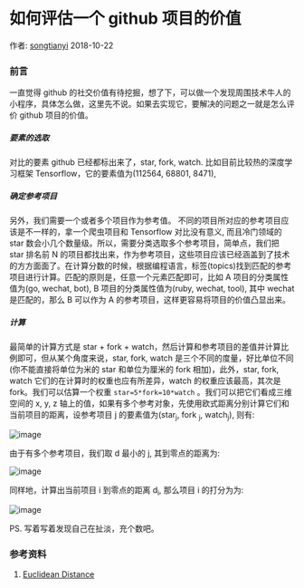 # 如何评估一个 github 项目的价值

作者: [songtianyi](http://songtianyi.info) 2018-10-22

### 前言

一直觉得 github 的社交价值有待挖掘，想了下，可以做一个发现周围技术牛人的小程序，具体怎么做，这里先不说。如果去实现它，要解决的问题之一就是怎么评价 github 项目的价值。

##### 要素的选取

对比的要素 github 已经都标出来了，star, fork, watch.  比如目前比较热的深度学习框架 Tensorflow，它的要素值为(112564, 68801, 8471), 

##### 确定参考项目

另外，我们需要一个或者多个项目作为参考值。 不同的项目所对应的参考项目应该是不一样的，拿一个爬虫项目和 Tensorflow 对比没有意义, 而且冷门领域的 star 数会小几个数量级。所以，需要分类选取多个参考项目，简单点，我们把 star 排名前 N 的项目都找出来，作为参考项目，这些项目应该已经涵盖到了技术的方方面面了。在计算分数的时候，根据编程语言，标签(topics)找到匹配的参考项目进行计算。匹配的原则是，任意一个元素匹配即可，比如 A 项目的分类属性值为(go, wechat, bot), B 项目的分类属性值为(ruby, wechat, tool), 其中 wechat 是匹配的，那么 B 可以作为 A 的参考项目，这样更容易将项目的价值凸显出来。

##### 计算

最简单的计算方式是 star + fork + watch，然后计算和参考项目的差值并计算比例即可，但从某个角度来说，star, fork, watch 是三个不同的度量，好比单位不同(你不能直接将单位为米的 star 和单位为厘米的 fork 相加)，此外，star, fork, watch 它们的在计算时的权重也应有所差异，watch 的权重应该最高，其次是 fork。我们可以估算一个权重 `star=5*fork=10*watch` 。我们可以把它们看成三维空间的 x, y, z 轴上的值，如果有多个参考对象，先使用欧式距离分别计算它们和当前项目的距离，设参考项目 j 的要素值为(star<sub>j</sub>, fork <sub>j</sub>, watch<sub>j</sub>), 则有:

![image](https://songtianyi-blog.oss-cn-shenzhen.aliyuncs.com/weight-euclidean-dist-between-i-j.png)

由于有多个参考项目，我们取 d 最小的 j, 其到零点的距离为:

![image](https://songtianyi-blog.oss-cn-shenzhen.aliyuncs.com/euclidean_dist_with_zero_right.png)

同样地，计算出当前项目 i 到零点的距离 d<sub>i</sub>, 那么项目 i 的打分为为:

![image](https://songtianyi-blog.oss-cn-shenzhen.aliyuncs.com/di-multi-100-divide-dj.png)

PS. 写着写着发现自己在扯淡，充个数吧。

### 参考资料

1. [Euclidean Distance](http://www.pbarrett.net/techpapers/euclid.pdf)
